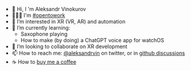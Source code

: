 - 👋 Hi, I 'm Aleksandr Vinokurov
- 👨🏻‍💻 I'm [#opentowork](https://www.linkedin.com/in/aleksandrvin/)
- 👀 I’m interested in XR (VR, AR) and automation
- 🌱 I’m currently learning:
  * Saxophone playing
  * How to make (by doing) a ChatGPT voice app for watchOS
    <!--  * [Rust](https://doc.rust-lang.org/book/ch11-00-testing.html) in [evolution sim project](https://github.com/aleksandr-vin/evolution-sim) // postponed for now -->
    <!--  * [Unity](https://learn.unity.com/tutorial/set-up-your-first-project-in-unity?labelRequired=true&pathwayId=5f7e17e1edbc2a5ec21a20af&missionId=5f71fe63edbc2a00200e9de0&projectId=5caccdfbedbc2a3cef0efe63#627e5db4edbc2a56214ac86a) // postponed for now -->
    <!--  * [The Quantum Internet and Quantum Computers: How Will They Change the World?](https://learning.edx.org/course/course-v1:DelftX+QTM1x+2T2022) // postponed for now -->
- 💞️ I’m looking to collaborate on XR development
- 📫 How to reach me: [@aleksandrvin](http://twitter.com/aleksandrvin) on twitter, or in [github discussions](https://github.com/aleksandr-vin/aleksandr-vin/discussions)
- ☕️ How to [buy me a coffee](https://www.buymeacoffee.com/aleksandrvin)

<!---
aleksandr-vin/aleksandr-vin is a ✨ special ✨ repository because its `README.md` (this file) appears on your GitHub profile.
You can click the Preview link to take a look at your changes.
--->

